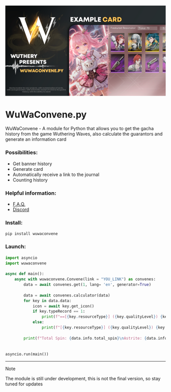 <p align="center">
 <img src="https://raw.githubusercontent.com/Wuthery/WuWaConvene.py/main/ReadMeConfig/Banner.png" alt="Баннер"/>
</p>

# WuWaConvene.py
WuWaConvene - A module for Python that allows you to get the gacha history from the game Wuthering Waves, also calculate the guarantors and generate an information card


### Possibilities:

* Get banner history
* Generate card
* Automatically receive a link to the journal
* Counting history

### Helpful information:
* [F.A.Q.](https://github.com/Wuthery/WuWaConvene.py/wiki/Documentation)
* [Discord](https://discord.gg/rKrbqz5utj)

### Install:

```
pip install wuwaconvene
```

### Launch:

```python
import asyncio
import wuwaconvene

async def main():    
    async with wuwaconvene.Convene(link = "YOU_LINK") as convenes:
        data = await convenes.get(1, lang= 'en', generator=True)
        
        data = await convenes.calculator(data)
        for key in data.data:
            icon = await key.get_icon()
            if key.typeRecord == 1:
                print(f"==[{key.resourceType}] ({key.qualityLevel}) {key.name} - {key.time} [{key.drop}]\nICON: {icon.icon}\nBANNER: {icon.banner}\n")
            else:
                print(f"[{key.resourceType}] ({key.qualityLevel}) {key.name} - {key.time}[{key.drop}]\nICON: {icon.icon}\n")
        
        print(f"Total Spin: {data.info.total_spin}\nAstrite: {data.info.astrite}\n==|Five Stars: {data.info.five_stars.resonator} | {data.info.five_stars.weapon}\n==|Four Stars: {data.info.four_stars.resonator} | {data.info.four_stars.weapon}\n==Three Stars: {data.info.three_stars.weapon}")

                
asyncio.run(main())

```


-------
> [!NOTE]  
> The module is still under development, this is not the final version, so stay tuned for updates
